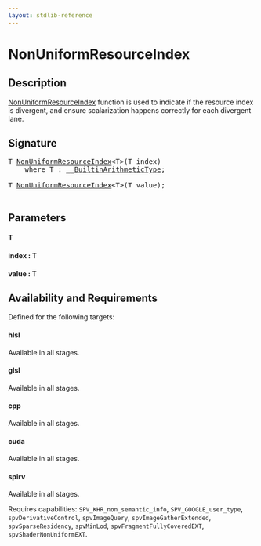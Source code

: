 ```yaml
---
layout: stdlib-reference
---
```


# NonUniformResourceIndex

## Description

<span class='code'><a href="/stdlib-reference/global-decls/NonUniformResourceIndex">NonUniformResourceIndex</a></span> function is used to indicate if the resource index is
divergent, and ensure scalarization happens correctly for each divergent lane.




## Signature 

<pre>
<span class="code_type">T</span> <a href="/stdlib-reference/global-decls/NonUniformResourceIndex">NonUniformResourceIndex</a>&lt;<span class="code_type">T</span>&gt;(<span class="code_type">T</span> <span class='code_param'>index</span>)
    <span class='code_keyword'>where</span> <span class="code_type">T</span> : <a href="/stdlib-reference/interfaces/BuiltinArithmeticType/index" class="code_type">__BuiltinArithmeticType</a>;

<span class="code_type">T</span> <a href="/stdlib-reference/global-decls/NonUniformResourceIndex">NonUniformResourceIndex</a>&lt;<span class="code_type">T</span>&gt;(<span class="code_type">T</span> <span class='code_param'>value</span>);

</pre>

## Parameters

#### T
#### index  : T
#### value  : T

## Availability and Requirements

Defined for the following targets:

#### hlsl
Available in all stages.

#### glsl
Available in all stages.

#### cpp
Available in all stages.

#### cuda
Available in all stages.

#### spirv
Available in all stages.

Requires capabilities: `SPV_KHR_non_semantic_info`, `SPV_GOOGLE_user_type`, `spvDerivativeControl`, `spvImageQuery`, `spvImageGatherExtended`, `spvSparseResidency`, `spvMinLod`, `spvFragmentFullyCoveredEXT`, `spvShaderNonUniformEXT`.


